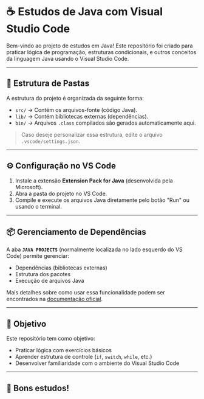# ☕ Estudos de Java com Visual Studio Code

Bem-vindo ao projeto de estudos em Java! Este repositório foi criado para praticar lógica de programação, estruturas condicionais, e outros conceitos da linguagem Java usando o Visual Studio Code.

---

## 📁 Estrutura de Pastas

A estrutura do projeto é organizada da seguinte forma:

- `src/` → Contém os arquivos-fonte (código Java).
- `lib/` → Contém bibliotecas externas (dependências).
- `bin/` → Arquivos `.class` compilados são gerados automaticamente aqui.

> Caso deseje personalizar essa estrutura, edite o arquivo `.vscode/settings.json`.

---

## ⚙️ Configuração no VS Code

1. Instale a extensão **Extension Pack for Java** (desenvolvida pela Microsoft).
2. Abra a pasta do projeto no VS Code.
3. Compile e execute os arquivos Java diretamente pelo botão "Run" ou usando o terminal.

---

## 📦 Gerenciamento de Dependências

A aba **`JAVA PROJECTS`** (normalmente localizada no lado esquerdo do VS Code) permite gerenciar:
- Dependências (bibliotecas externas)
- Estrutura dos pacotes
- Execução de arquivos Java

Mais detalhes sobre como usar essa funcionalidade podem ser encontrados na [documentação oficial](https://github.com/microsoft/vscode-java-dependency#manage-dependencies).

---

## 📝 Objetivo

Este repositório tem como objetivo:
- Praticar lógica com exercícios básicos
- Aprender estrutura de controle (`if`, `switch`, `while`, etc.)
- Desenvolver familiaridade com o ambiente do Visual Studio Code

---

## 🚀 Bons estudos!

